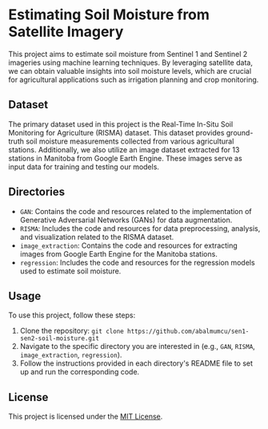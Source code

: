 # Estimating Soil Moisture from Satellite Imagery

This project aims to estimate soil moisture from Sentinel 1 and Sentinel 2 imageries using machine learning techniques. By leveraging satellite data, we can obtain valuable insights into soil moisture levels, which are crucial for agricultural applications such as irrigation planning and crop monitoring.

## Dataset

The primary dataset used in this project is the Real-Time In-Situ Soil Monitoring for Agriculture (RISMA) dataset. This dataset provides ground-truth soil moisture measurements collected from various agricultural stations. Additionally, we also utilize an image dataset extracted for 13 stations in Manitoba from Google Earth Engine. These images serve as input data for training and testing our models.

## Directories

- `GAN`: Contains the code and resources related to the implementation of Generative Adversarial Networks (GANs) for data augmentation.
- `RISMA`: Includes the code and resources for data preprocessing, analysis, and visualization related to the RISMA dataset.
- `image_extraction`: Contains the code and resources for extracting images from Google Earth Engine for the Manitoba stations.
- `regression`: Includes the code and resources for the regression models used to estimate soil moisture.

## Usage

To use this project, follow these steps:

1. Clone the repository: `git clone https://github.com/abalmumcu/sen1-sen2-soil-moisture.git`
2. Navigate to the specific directory you are interested in (e.g., `GAN`, `RISMA`, `image_extraction`, `regression`).
3. Follow the instructions provided in each directory's README file to set up and run the corresponding code.

## License

This project is licensed under the [MIT License](LICENSE).

